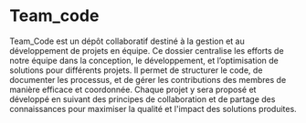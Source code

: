 # Team_code
 Team_Code est un dépôt collaboratif destiné à la gestion et au développement de projets en équipe. Ce dossier centralise les efforts de notre équipe dans la conception, le développement, et l’optimisation de solutions pour différents projets. Il permet de structurer le code, de documenter les processus, et de gérer les contributions des membres de manière efficace et coordonnée. Chaque projet y sera proposé et développé en suivant des principes de collaboration et de partage des connaissances pour maximiser la qualité et l'impact des solutions produites.
